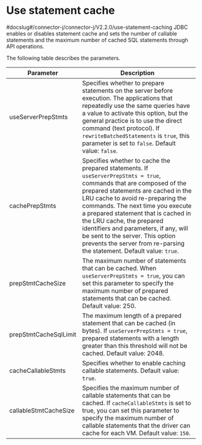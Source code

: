 Use statement cache 
========================================
#docslug#/connector-j/connector-j/V2.2.0/use-statement-caching
JDBC enables or disables statement cache and sets the number of callable statements and the maximum number of cached SQL statements through API operations. 

The following table describes the parameters. 


|     **Parameter**     |                                                                                                                                                                                                                                **Description**                                                                                                                                                                                                                                |
|-----------------------|-------------------------------------------------------------------------------------------------------------------------------------------------------------------------------------------------------------------------------------------------------------------------------------------------------------------------------------------------------------------------------------------------------------------------------------------------------------------------------|
| useServerPrepStmts    | Specifies whether to prepare statements on the server before execution. The applications that repeatedly use the same queries have a value to activate this option, but the general practice is to use the direct command (text protocol). If `rewriteBatchedStatements` is `true`, this parameter is set to `false`.  Default value: `false`.                                                                                                                |
| cachePrepStmts        | Specifies whether to cache the prepared statements. If `useServerPrepStmts = true`, commands that are composed of the prepared statements are cached in the LRU cache to avoid re-preparing the commands. The next time you execute a prepared statement that is cached in the LRU cache, the prepared identifiers and parameters, if any, will be sent to the server. This option prevents the server from re-parsing the statement.  Default value: `true`. |
| prepStmtCacheSize     | The maximum number of statements that can be cached. When `useServerPrepStmts = true`, you can set this parameter to specify the maximum number of prepared statements that can be cached.  Default value: 250.                                                                                                                                                                                                                                               |
| prepStmtCacheSqlLimit | The maximum length of a prepared statement that can be cached (in bytes). If `useServerPrepStmts = true`, prepared statements with a length greater than this threshold will not be cached.  Default value: 2048.                                                                                                                                                                                                                                             |
| cacheCallableStmts    | Specifies whether to enable caching callable statements.  Default value: `true`.                                                                                                                                                                                                                                                                                                                                                                              |
| callableStmtCacheSize | Specifies the maximum number of callable statements that can be cached. If `cacheCallableStmts` is set to true, you can set this parameter to specify the maximum number of callable statements that the driver can cache for each VM.  Default value: `150`.                                                                                                                                                                                                 |


